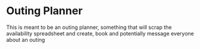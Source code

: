 # Outing Planner

This is meant to be an outing planner, something that will scrap the availability spreadsheet and create, book and potentially message everyone about an outing
